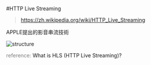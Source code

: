 #HTTP Live Streaming
>https://zh.wikipedia.org/wiki/HTTP_Live_Streaming

APPLE提出的影音串流技術




![structure](https://github.com/krmfla/research-lab/blob/master/images/Ozer_HLS_Figure_1.jpg "m3u8 structure")
<p style="color:gray">reference: <a>What is HLS (HTTP Live Streaming)?</a></p>
